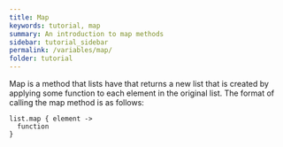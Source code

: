 ```yaml
---
title: Map
keywords: tutorial, map
summary: An introduction to map methods
sidebar: tutorial_sidebar
permalink: /variables/map/
folder: tutorial
---
```

Map is a method that lists have that returns a new list that is created by applying some
function to each element in the original list. The format of calling the map method is as follows:

```
list.map { element ->
  function
}
```

<object id="example-1" data="{{site.editor}}?map" width="100%" height="550px"> </object>
